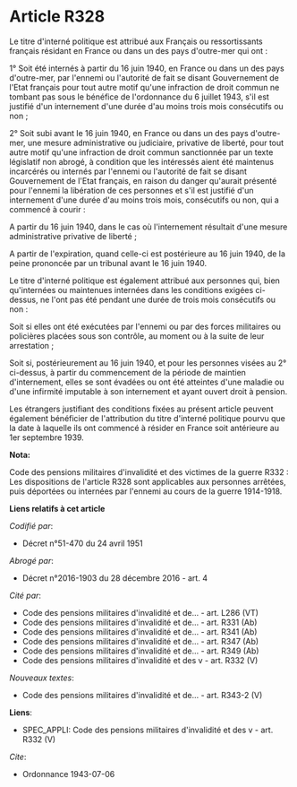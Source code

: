 # Article R328

Le titre d'interné politique est attribué aux Français ou ressortissants français résidant en France ou dans un des pays
d'outre-mer qui ont :

1° Soit été internés à partir du 16 juin 1940, en France ou dans un des pays d'outre-mer, par l'ennemi ou l'autorité de fait
se disant Gouvernement de l'Etat français pour tout autre motif qu'une infraction de droit commun ne tombant pas sous le
bénéfice de l'ordonnance du 6 juillet 1943, s'il est justifié d'un internement d'une durée d'au moins trois mois consécutifs
ou non ;

2° Soit subi avant le 16 juin 1940, en France ou dans un des pays d'outre-mer, une mesure administrative ou judiciaire,
privative de liberté, pour tout autre motif qu'une infraction de droit commun sanctionnée par un texte législatif non abrogé,
à condition que les intéressés aient été maintenus incarcérés ou internés par l'ennemi ou l'autorité de fait se disant
Gouvernement de l'Etat français, en raison du danger qu'aurait présenté pour l'ennemi la libération de ces personnes et s'il
est justifié d'un internement d'une durée d'au moins trois mois, consécutifs ou non, qui a commencé à courir :

A partir du 16 juin 1940, dans le cas où l'internement résultait d'une mesure administrative privative de liberté ;

A partir de l'expiration, quand celle-ci est postérieure au 16 juin 1940, de la peine prononcée par un tribunal avant le 16
juin 1940.

Le titre d'interné politique est également attribué aux personnes qui, bien qu'internées ou maintenues internées dans les
conditions exigées ci-dessus, ne l'ont pas été pendant une durée de trois mois consécutifs ou non :

Soit si elles ont été exécutées par l'ennemi ou par des forces militaires ou policières placées sous son contrôle, au moment
ou à la suite de leur arrestation ;

Soit si, postérieurement au 16 juin 1940, et pour les personnes visées au 2° ci-dessus, à partir du commencement de la
période de maintien d'internement, elles se sont évadées ou ont été atteintes d'une maladie ou d'une infirmité imputable à
son internement et ayant ouvert droit à pension.

Les étrangers justifiant des conditions fixées au présent article peuvent également bénéficier de l'attribution du titre
d'interné politique pourvu que la date à laquelle ils ont commencé à résider en France soit antérieure au 1er septembre 1939.

**Nota:**

Code des pensions militaires d'invalidité et des victimes de la guerre R332 : Les dispositions de l'article R328 sont
applicables aux personnes arrêtées, puis déportées ou internées par l'ennemi au cours de la guerre 1914-1918.

**Liens relatifs à cet article**

_Codifié par_:

  - Décret n°51-470 du 24 avril 1951

_Abrogé par_:

  - Décret n°2016-1903 du 28 décembre 2016 - art. 4

_Cité par_:

  - Code des pensions militaires d'invalidité et de... - art. L286 (VT)
  - Code des pensions militaires d'invalidité et de... - art. R331 (Ab)
  - Code des pensions militaires d'invalidité et de... - art. R341 (Ab)
  - Code des pensions militaires d'invalidité et de... - art. R347 (Ab)
  - Code des pensions militaires d'invalidité et de... - art. R349 (Ab)
  - Code des pensions militaires d'invalidité et des v - art. R332 (V)

_Nouveaux textes_:

  - Code des pensions militaires d'invalidité et de... - art. R343-2 (V)

**Liens**:

  - SPEC_APPLI: Code des pensions militaires d'invalidité et des v - art. R332 (V)

_Cite_:

  - Ordonnance 1943-07-06
